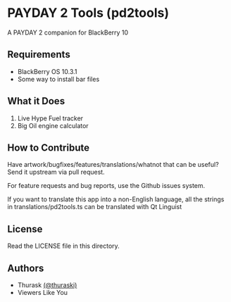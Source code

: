 PAYDAY 2 Tools (pd2tools)
==========
A PAYDAY 2 companion for BlackBerry 10

## Requirements
* BlackBerry OS 10.3.1
* Some way to install bar files

## What it Does
1. Live Hype Fuel tracker
2. Big Oil engine calculator

## How to Contribute
Have artwork/bugfixes/features/translations/whatnot that can be useful? Send it upstream via pull request.

For feature requests and bug reports, use the Github issues system.

If you want to translate this app into a non-English language, all the strings in translations/pd2tools.ts can be translated with Qt Linguist

## License
Read the LICENSE file in this directory.

## Authors
* Thurask [(@thuraski)](http://www.twitter.com/thuraski)
* Viewers Like You
